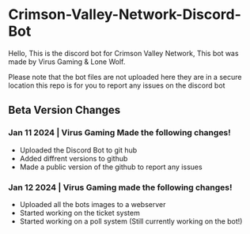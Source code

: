 # Crimson-Valley-Network-Discord-Bot

Hello, This is the discord bot for Crimson Valley Network, This bot was made by Virus Gaming & Lone Wolf. 

Please note that the bot files are not uploaded here they are in a secure location this repo is for you to report any issues on the discord bot

## Beta Version Changes

### Jan 11 2024 | Virus Gaming Made the following changes!
- Uploaded the Discord Bot to git hub
- Added diffrent versions to github
- Made a public version of the github to report any issues


### Jan 12 2024 | Virus Gaming made the following changes!

- Uploaded all the bots images to a webserver
- Started working on the ticket system
- Started working on a poll system
(Still currently working on the bot!)
